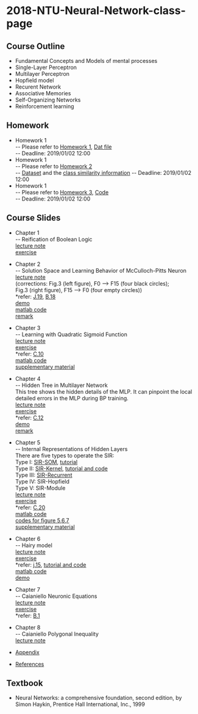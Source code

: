 # 2018-NTU-Neural-Network-class-page

## Course Outline

- Fundamental Concepts and Models of mental processes
- Single-Layer Perceptron
- Multilayer Perceptron
- Hopfield model
- Recurent Network
- Associative Memories
- Self-Organizing Networks
- Reinforcement learning

## Homework
- Homework 1  
-- Please refer to [Homework 1](./Homework/1/hw1.pdf), [Dat file](./Homework/1/hw1data.dat.txt)  
-- Deadline: 2019/01/02 12:00  
- Homework 1  
-- Please refer to [Homework 2](./Homework/2/hw2.pdf)  
-- [Dataset](./Homework/2/hw2pt.dat.txt) and the [class similarity information](./Homework/2/hw2class.dat.txt)
-- Deadline: 2019/01/02 12:00  
- Homework 1  
-- Please refer to [Homework 3](./Homework/3/hw3.pdf), [Code](./Homework/3/Q_Demo.zip)  
-- Deadline: 2019/01/02 12:00  

## Course Slides
- Chapter 1  
-- Reification of Boolean Logic  
[lecture note](./Chapter_1/lecture_note/Chapter1_lastest.pdf)  
[exercise](./Chapter_1/exercise/exe_01.pdf)

- Chapter 2  
-- Solution Space and Learning Behavior of McCulloch-Pitts Neuron  
[lecture note](./Chapter_2/lecture_note/Germetrical.pdf)  
(corrections: Fig.3 (left figure), F0 --> F15 (four black circles);  
Fig.3 (right figure), F15 --> F0 (four empty circles))  
*refer: [J.19](./Chapter_2/refer/J19/), [B.18](./Chapter_2/refer/B18/)  
[demo](./Chapter_2/demo/)  
[matlab code](./Chapter_2/matlab_code/)  
[remark](./Chapter_2/remark/NNChapter2Remark.pdf)

- Chapter 3  
-- Learning with Quadratic Sigmoid Function   
[lecture note](./Chapter_3/lecture_note/ICONIP1994.pdf)  
[exercise](./Chapter_3/exercise/exe_03.pdf)  
*refer: [C.10](./Chapter_3/refer/C10/)  
[matlab code](./Chapter_3/matlab_code/)  
[supplementary material](./Chapter_3/supplementary_material/)

- Chapter 4  
-- Hidden Tree in Multilayer Network  
This tree shows the hidden details of the MLP. It can pinpoint the local detailed errors in the MLP during BP training.  
[lecture note](./Chapter_4/lecture_note/AIR.pdf)  
[exercise](./Chapter_4/exercise/exe_04.pdf)  
*refer: [C.12](./Chapter_4/refer/C12/)  
[demo](./Chapter_4/demo/)  
[remark](./Chapter_4/remark/NNChapter4Remark.pdf)

- Chapter 5  
-- Internal Representations of Hidden Layers  
There are five types to operate the SIR:  
Type I:    [SIR-SOM](https://link.springer.com/chapter/10.1007%2F978-3-642-03040-6_1),     [tutorial](./Chapter_5/SIR_SOM/ICONIP2008_86_ppt.pdf)  
Type II:   [SIR-Kernel](https://link.springer.com/chapter/10.1007%2F978-3-642-03040-6_46),  [tutorial and code](./Chapter_5/SIR_Kernel/)  
Type III:  [SIR-Recurrent](https://link.springer.com/chapter/10.1007%2F978-3-540-69162-4_27)  
Type IV:   SIR-Hopfield  
Type V:    SIR-Module  
[lecture note](./Chapter_5/lecture_note/SIR.pdf)  
[exercise](./Chapter_5/exercise/exe_05.pdf)  
*refer: [C.20](./Chapter_5/refer/C20/)  
[matlab code](./Chapter_5/matlab_code/)  
[codes for figure 5,6,7](./Chapter_5/codes_for_figure_567/)  
[supplementary material](./Chapter_5/supplementary_material/)

- Chapter 6  
-- Hairy model  
[lecture note](./Chapter_6/lecture_note/ETAM.pdf)  
[exercise](./Chapter_6/exercise/exe_06.pdf)  
*refer: [j.15](https://link.springer.com/article/10.1007%2Fs004220050566), [tutorial and code](./Chapter_6/refer/J15/)  
[matlab code](./Chapter_6/matlab_code/)  
[demo](./Chapter_6/demo/)

- Chapter 7  
-- Caianiello Neuronic Equations  
[lecture note](./Chapter_7/lecture_note/SBN.pdf)  
[exercise](./Chapter_7/exercise/exe_07.pdf)  
*refer: [B.1](https://link.springer.com/chapter/10.1007%2F3-540-44989-2_7)

- Chapter 8  
-- Caianiello Polygonal Inequality  
[lecture note](./Chapter_8/lecture_note/Polygonal.pdf)  

- [Appendix](./Appendix/APPENDIX.pdf)
- [References](./References/Reference.pdf)

## Textbook

- Neural Networks: a comprehensive foundation, second edition, by Simon Haykin, Prentice Hall International, Inc., 1999